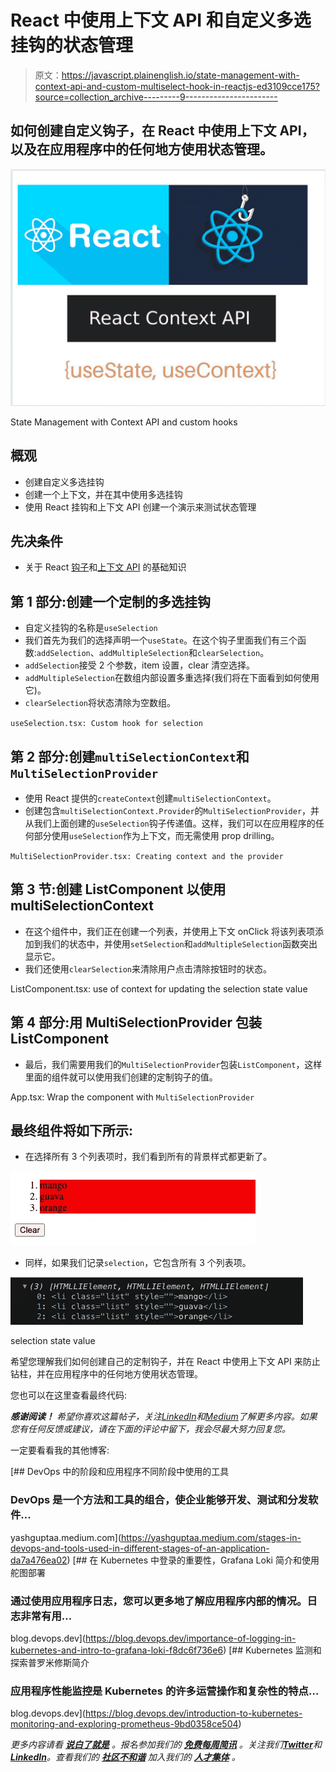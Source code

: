 # React 中使用上下文 API 和自定义多选挂钩的状态管理

> 原文：<https://javascript.plainenglish.io/state-management-with-context-api-and-custom-multiselect-hook-in-reactjs-ed3109cce175?source=collection_archive---------9----------------------->

## 如何创建自定义钩子，在 React 中使用上下文 API，以及在应用程序中的任何地方使用状态管理。

![](img/3bb23ae98ad97211fac54598dbf4d5b7.png)

State Management with Context API and custom hooks

## 概观

*   创建自定义多选挂钩
*   创建一个上下文，并在其中使用多选挂钩
*   使用 React 挂钩和上下文 API 创建一个演示来测试状态管理

## 先决条件

*   关于 React [钩子](https://reactjs.org/docs/hooks-intro.html)和[上下文 API](https://reactjs.org/docs/context.html) 的基础知识

## 第 1 部分:创建一个定制的多选挂钩

*   自定义挂钩的名称是`useSelection`
*   我们首先为我们的选择声明一个`useState`。在这个钩子里面我们有三个函数:`addSelection`、`addMultipleSelection`和`clearSelection`。
*   `addSelection`接受 2 个参数，item 设置，clear 清空选择。
*   `addMultipleSelection`在数组内部设置多重选择(我们将在下面看到如何使用它)。
*   `clearSelection`将状态清除为空数组。

`useSelection.tsx: Custom hook for selection`

## 第 2 部分:创建`multiSelectionContext`和`MultiSelectionProvider`

*   使用 React 提供的`createContext`创建`multiSelectionContext`。
*   创建包含`multiSelectionContext.Provider`的`MultiSelectionProvider`，并从我们上面创建的`useSelection`钩子传递值。这样，我们可以在应用程序的任何部分使用`useSelection`作为上下文，而无需使用 prop drilling。

`MultiSelectionProvider.tsx: Creating context and the provider`

## 第 3 节:创建 ListComponent 以使用 multiSelectionContext

*   在这个组件中，我们正在创建一个列表，并使用上下文 onClick 将该列表项添加到我们的状态中，并使用`setSelection`和`addMultipleSelection`函数突出显示它。
*   我们还使用`clearSelection`来清除用户点击清除按钮时的状态。

ListComponent.tsx: use of context for updating the selection state value

## 第 4 部分:用 MultiSelectionProvider 包装 ListComponent

*   最后，我们需要用我们的`MultiSelectionProvider`包装`ListComponent`，这样里面的组件就可以使用我们创建的定制钩子的值。

App.tsx: Wrap the component with `MultiSelectionProvider`

## 最终组件将如下所示:

*   在选择所有 3 个列表项时，我们看到所有的背景样式都更新了。

![](img/29dd3f0cd858c085bed6891e37184bd5.png)

*   同样，如果我们记录`selection`，它包含所有 3 个列表项。

![](img/3a0df79a964036efd058c3ca78d55a3a.png)

selection state value

希望您理解我们如何创建自己的定制钩子，并在 React 中使用上下文 API 来防止钻柱，并在应用程序中的任何地方使用状态管理。

您也可以在这里查看最终代码:

***感谢阅读！*** *希望你喜欢这篇帖子，关注*[*LinkedIn*](https://www.linkedin.com/in/yg18/)*和*[*Medium*](https://medium.com/@yashguptaa)*了解更多内容。如果您有任何反馈或建议，请在下面的评论中留下，我会尽最大努力回复您。*

一定要看看我的其他博客:

[](https://yashguptaa.medium.com/stages-in-devops-and-tools-used-in-different-stages-of-an-application-da7a476ea02) [## DevOps 中的阶段和应用程序不同阶段中使用的工具

### DevOps 是一个方法和工具的组合，使企业能够开发、测试和分发软件…

yashguptaa.medium.com](https://yashguptaa.medium.com/stages-in-devops-and-tools-used-in-different-stages-of-an-application-da7a476ea02) [](https://blog.devops.dev/importance-of-logging-in-kubernetes-and-intro-to-grafana-loki-f8dc6f736e6) [## 在 Kubernetes 中登录的重要性，Grafana Loki 简介和使用舵图部署

### 通过使用应用程序日志，您可以更多地了解应用程序内部的情况。日志非常有用…

blog.devops.dev](https://blog.devops.dev/importance-of-logging-in-kubernetes-and-intro-to-grafana-loki-f8dc6f736e6) [](https://blog.devops.dev/introduction-to-kubernetes-monitoring-and-exploring-prometheus-9bd0358ce504) [## Kubernetes 监测和探索普罗米修斯简介

### 应用程序性能监控是 Kubernetes 的许多运营操作和复杂性的特点…

blog.devops.dev](https://blog.devops.dev/introduction-to-kubernetes-monitoring-and-exploring-prometheus-9bd0358ce504) 

*更多内容请看* [***说白了就是***](https://plainenglish.io/) *。报名参加我们的* [***免费每周简讯***](http://newsletter.plainenglish.io/) *。关注我们*[***Twitter***](https://twitter.com/inPlainEngHQ)**和*[***LinkedIn***](https://www.linkedin.com/company/inplainenglish/)*。查看我们的* [***社区不和谐***](https://discord.gg/GtDtUAvyhW) *加入我们的* [***人才集体***](https://inplainenglish.pallet.com/talent/welcome) *。**